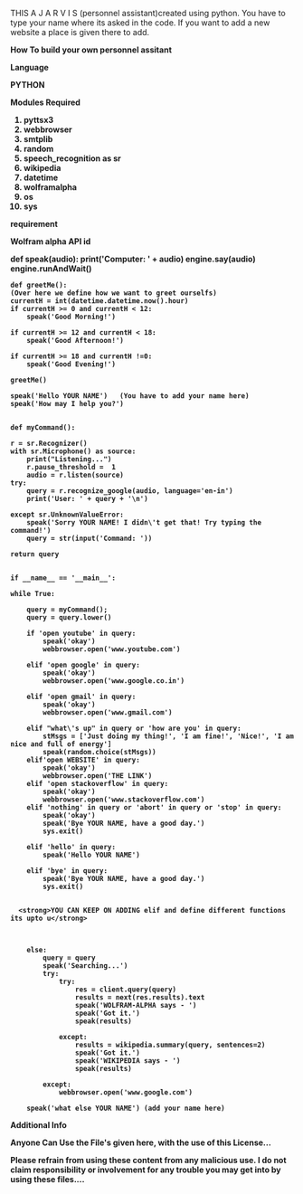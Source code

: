 <p>THIS A J A R V I S (personnel assistant)created using python.
You have to type your name where its asked in the code.
If you want to add a new website a place is given there to add.</p>
<p><strong>How To build your own personnel assitant<strong><p>
<p>Language</p>
PYTHON
<p>Modules Required</p>
<ol>
<li> pyttsx3</li>
<li> webbrowser</li>
<li> smtplib</li>
<li> random</li>
<li>speech_recognition as sr</li>
<li> wikipedia</li>
<li> datetime</li>
<li> wolframalpha</li>
<li> os</li>
<li>sys</li>
</ol>
<p><b>requirement<b><p>
Wolfram alpha API id
<div>
    def speak(audio):
    print('Computer: ' + audio)
    engine.say(audio)
    engine.runAndWait()

    def greetMe():                                                                         (Over here we define how we want to greet ourselfs)
    currentH = int(datetime.datetime.now().hour)
    if currentH >= 0 and currentH < 12:
        speak('Good Morning!')

    if currentH >= 12 and currentH < 18:
        speak('Good Afternoon!')

    if currentH >= 18 and currentH !=0:
        speak('Good Evening!')

    greetMe()

    speak('Hello YOUR NAME')   (You have to add your name here)
    speak('How may I help you?')

  
    def myCommand():
   
    r = sr.Recognizer()                                                                                   
    with sr.Microphone() as source:                                                                       
        print("Listening...")
        r.pause_threshold =  1
        audio = r.listen(source)
    try:
        query = r.recognize_google(audio, language='en-in')
        print('User: ' + query + '\n')
        
    except sr.UnknownValueError:
        speak('Sorry YOUR NAME! I didn\'t get that! Try typing the command!')
        query = str(input('Command: '))

    return query
        

    if __name__ == '__main__':

    while True:
    
        query = myCommand();
        query = query.lower()
        
        if 'open youtube' in query:
            speak('okay')
            webbrowser.open('www.youtube.com')

        elif 'open google' in query:
            speak('okay')
            webbrowser.open('www.google.co.in')

        elif 'open gmail' in query:
            speak('okay')
            webbrowser.open('www.gmail.com')

        elif "what\'s up" in query or 'how are you' in query:
            stMsgs = ['Just doing my thing!', 'I am fine!', 'Nice!', 'I am nice and full of energy']
            speak(random.choice(stMsgs))
        elif'open WEBSITE' in query:
            speak('okay')
            webbrowser.open('THE LINK') 
        elif 'open stackoverflow' in query:
            speak('okay')
            webbrowser.open('www.stackoverflow.com') 
        elif 'nothing' in query or 'abort' in query or 'stop' in query:
            speak('okay')
            speak('Bye YOUR NAME, have a good day.')
            sys.exit()
           
        elif 'hello' in query:
            speak('Hello YOUR NAME')

        elif 'bye' in query:
            speak('Bye YOUR NAME, have a good day.')
            sys.exit()


      <strong>YOU CAN KEEP ON ADDING elif and define different functions its upto u</strong>



        else:
            query = query
            speak('Searching...')
            try:
                try:
                    res = client.query(query)
                    results = next(res.results).text
                    speak('WOLFRAM-ALPHA says - ')
                    speak('Got it.')
                    speak(results)
                    
                except:
                    results = wikipedia.summary(query, sentences=2)
                    speak('Got it.')
                    speak('WIKIPEDIA says - ')
                    speak(results)
        
            except:
                webbrowser.open('www.google.com')
        
        speak('what else YOUR NAME') (add your name here)
</div>
<strong>Additional Info</strong>
<p>Anyone Can Use the File's given here, with the use of this License...</p>
<p>Please refrain from using these content from any malicious use. I do not claim responsibility or involvement for any trouble you may get into by using these files....</p>
